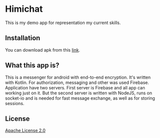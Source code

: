 # Himichat

This is my demo app for representation my current skills.

## Installation

You can download apk from this [link](https://1drv.ms/u/s!AsPXl4829pEzjcIOQJyx5XJd1psMgA?e=emfrFv).

## What this app is?

This is a messenger for android with end-to-end encryption. It's written with Kotlin. For authorization, messaging and other was used Firebase. 
Application have two servers. First server is Firebase and all app can working just on it. But the second server is written with NodeJS, runs on socket-io and is needed for fast message exchange, as well as for storing sessions.


## License
[Apache License 2.0](https://choosealicense.com/licenses/apache-2.0/)
